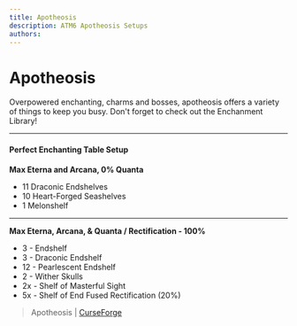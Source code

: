 ```yaml
---
title: Apotheosis
description: ATM6 Apotheosis Setups
authors: 
---
```


# Apotheosis

Overpowered enchanting, charms and bosses, apotheosis offers a variety of things to keep you busy. Don't forget to check out the Enchanment Library!

---

#### Perfect Enchanting Table Setup

**Max Eterna and Arcana, 0% Quanta**

- 11 Draconic Endshelves
- 10 Heart-Forged Seashelves
- 1 Melonshelf

---

**Max Eterna, Arcana, & Quanta / Rectification - 100%**

- 3 - Endshelf
- 3 - Draconic Endshelf
- 12 - Pearlescent Endshelf
- 2  - Wither  Skulls
- 2x - Shelf of Masterful Sight
- 5x - Shelf of End Fused Rectification (20%)

> Apotheosis | [CurseForge](https://legacy.curseforge.com/minecraft/mc-mods/apotheosis)

